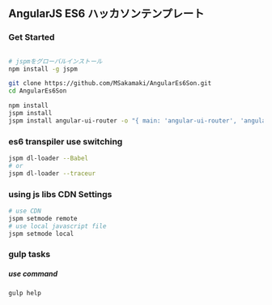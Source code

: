 AngularJS ES6 ハッカソンテンプレート
----


### Get Started

```sh

# jspmをグローバルインストール
npm install -g jspm

git clone https://github.com/MSakamaki/AngularEs6Son.git
cd AngularEs6Son

npm install
jspm install
jspm install angular-ui-router -o "{ main: 'angular-ui-router', 'angular-ui-router': {'deps': ['angular'] } }"

```

### es6 transpiler use switching

```sh
jspm dl-loader --Babel
# or
jspm dl-loader --traceur
```

### using js libs CDN Settings

```sh
# use CDN
jspm setmode remote
# use local javascript file
jspm setmode local
```

### gulp tasks

##### use command

```sh
gulp help
```

